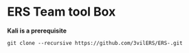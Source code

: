 # ERS Team tool Box 
**Kali is a prerequisite**
```
git clone --recursive https://github.com/3vilERS/ERS-.git

```
